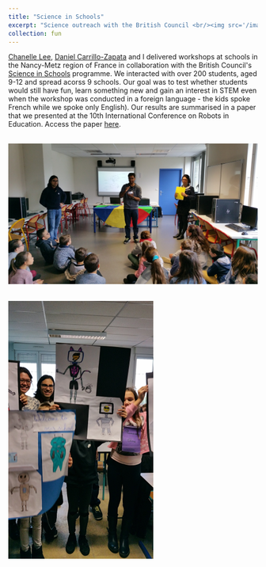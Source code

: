 ```yaml
---
title: "Science in Schools"
excerpt: "Science outreach with the British Council <br/><img src='/images/projectImages/france_1.png'>"
collection: fun
---
```


[Chanelle Lee](https://twitter.com/ChanelleLLee), [Daniel Carrillo-Zapata](https://twitter.com/danicarzap?lang=en) and I delivered workshops at schools in the Nancy-Metz region of France in collaboration with the British Council's [Science in Schools](https://www.britishcouncil.fr/en/education/schools/educational-projects/science-schools) programme. We interacted with over 200 students, aged 9-12 and spread acorss 9 schools. Our goal was to test whether students would still have fun, learn something new and gain an interest in STEM even when the workshop was conducted in a foreign language - the kids spoke French while we spoke only English). Our results are summarised in a paper that we presented at the 10th International Conference on Robots in Education. Access the paper [here](https://link.springer.com/chapter/10.1007/978-3-030-26945-6_25).

<br/><img src='/images/projectImages/france_1.png'>

<br/><img src='/images/projectImages/france_2.png'>